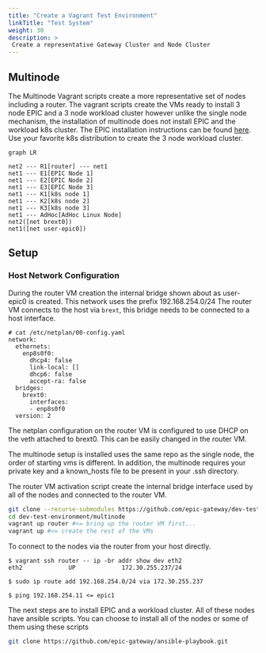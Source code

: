 ```yaml
---
title: "Create a Vagrant Test Environment"
linkTitle: "Test System"
weight: 30
description: >
 Create a representative Gateway Cluster and Node Cluster
---
```




## Multinode
The Multinode Vagrant scripts create a more representative set of nodes including a router.  The vagrant scripts create the VMs ready to install 3 node EPIC and a 3 node workload cluster however unlike the single node mechanism, the installation of multinode does not install EPIC and the workload k8s cluster.  The EPIC installation instructions can be found [here](/epic/install).  Use your favorite k8s distribution to create the 3 node workload cluster.

```mermaid
graph LR

net2 --- R1[router] --- net1
net1 --- E1[EPIC Node 1]
net1 --- E2[EPIC Node 2] 
net1 --- E3[EPIC Node 3]
net1 --- K1[k8s node 1]
net1 --- K2[k8s node 2]
net1 --- K3[k8s node 3]
net1 --- AdHoc[AdHoc Linux Node]
net2([net brext0])
net1([net user-epic0])

```

## Setup

### Host Network Configuration

During the router VM creation the internal bridge shown about as user-epic0 is created.  This network uses the prefix 192.168.254.0/24
The router VM connects to the host via ```brext```, this bridge needs to be connected to a host interface.


```
# cat /etc/netplan/00-config.yaml
network:
  ethernets:
    enp8s0f0:
      dhcp4: false
      link-local: []
      dhcp6: false
      accept-ra: false
  bridges:
    brext0:
      interfaces:
      - enp8s0f0
  version: 2

```

The netplan configuration on the router VM is configured to use DHCP on the veth attached to brext0.  This can be easily changed in the router VM.





The multinode setup is installed uses the same repo as the single node, the order of starting vms is different.  In addition, the multinode requires your private key and a known_hosts file to be present in your .ssh directory.

The router VM activation script create the internal bridge interface used by all of the nodes and connected to the router VM. 


```sh
git clone --recurse-submodules https://github.com/epic-gateway/dev-test-environment.git
cd dev-test-environment/multinode
vagrant up router #<= bring up the router VM first...
vagrant up #<= create the rest of the VMs
```

To connect to the nodes via the router from your host directly.

```
$ vagrant ssh router -- ip -br addr show dev eth2
eth2             UP             172.30.255.237/24

$ sudo ip route add 192.168.254.0/24 via 172.30.255.237

$ ping 192.168.254.11 <= epic1

```

The next steps are to install EPIC and a workload cluster.  All of these nodes have ansible scripts.  You can choose to install all of the nodes or some of them using these scripts

```bash
git clone https://github.com/epic-gateway/ansible-playbook.git
```


